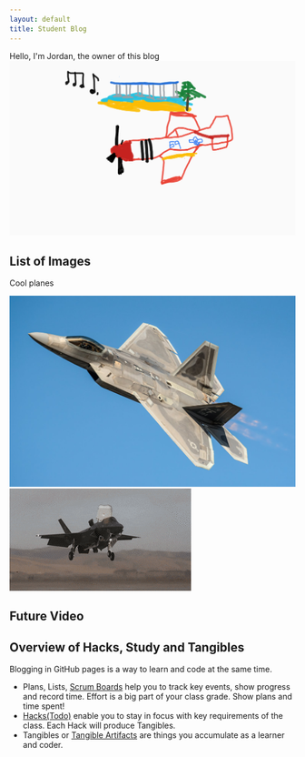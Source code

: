 ```yaml
---
layout: default
title: Student Blog
---
```




Hello, I'm Jordan, the owner of this blog
![Alt text](<images/Blog pic.png>)

## List of Images
Cool planes

![Alt text](images/7160334.jpg)
![Alt text](images/FluidTightAngelwingmussel-max-1mb.gif)


## Future Video




## Overview of Hacks, Study and Tangibles
Blogging in GitHub pages is a way to learn and code at the same time. 

- Plans, Lists, [Scrum Boards](https://clickup.com/blog/scrum-board/) help you to track key events, show progress and record time.  Effort is a big part of your class grade.  Show plans and time spent!
- [Hacks(Todo)](https://levelup.gitconnected.com/six-ultimate-daily-hacks-for-every-programmer-60f5f10feae) enable you to stay in focus with key requirements of the class.  Each Hack will produce Tangibles.
- Tangibles or [Tangible Artifacts](https://en.wikipedia.org/wiki/Artifact_(software_development)) are things you accumulate as a learner and coder. 
